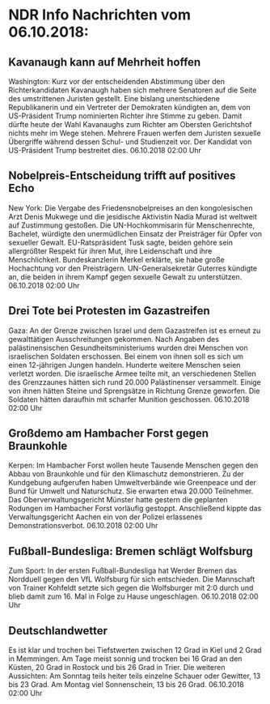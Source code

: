# NDR Info Nachrichten vom 06.10.2018:


## Kavanaugh kann auf Mehrheit hoffen
Washington: Kurz vor der entscheidenden Abstimmung über den Richterkandidaten Kavanaugh haben sich mehrere Senatoren auf die Seite des umstrittenen Juristen gestellt. Eine bislang unentschiedene Republikanerin und ein Vertreter der Demokraten kündigten an, dem von US-Präsident Trump nominierten Richter ihre Stimme zu geben. Damit dürfte heute der Wahl Kavanaughs zum Richter am Obersten Gerichtshof nichts mehr im Wege stehen. Mehrere Frauen werfen dem Juristen sexuelle Übergriffe während dessen Schul- und Studienzeit vor. Der Kandidat von US-Präsident Trump bestreitet dies. 06.10.2018 02:00 Uhr 

## Nobelpreis-Entscheidung trifft auf positives Echo
New York: Die Vergabe des Friedensnobelpreises an den kongolesischen Arzt Denis Mukwege und die jesidische Aktivistin Nadia Murad ist weltweit auf Zustimmung gestoßen. Die UN-Hochkommisarin für Menschenrechte, Bachelet, würdigte den unermüdlichen Einsatz der Preisträger für Opfer von sexueller Gewalt. EU-Ratspräsident Tusk sagte, beiden gehöre sein allergrößter Respekt für ihren Mut, ihre Leidenschaft und ihre Menschlichkeit. Bundeskanzlerin Merkel erklärte, sie habe große Hochachtung vor den Preisträgern. UN-Generalsekretär Guterres kündigte an, die beiden in ihrem Kampf gegen sexuelle Gewalt zu unterstützen. 06.10.2018 02:00 Uhr 

## Drei Tote bei Protesten im Gazastreifen
Gaza: An der Grenze zwischen Israel und dem Gazastreifen ist es erneut zu gewalttätigen Ausschreitungen gekommen. Nach Angaben des palästinensischen Gesundheitsministeriums wurden drei Menschen von israelischen Soldaten erschossen. Bei einem von ihnen soll es sich um einen 12-jährigen Jungen handeln. Hunderte weitere Menschen seien verletzt worden. Die israelische Armee teilte mit, an verschiedenen Stellen des Grenzzaunes hätten sich rund 20.000 Palästinenser versammelt. Einige von ihnen hätten Steine und Sprengsätze in Richtung Grenze geworfen. Die Soldaten hätten daraufhin mit scharfer Munition geschossen. 06.10.2018 02:00 Uhr 

## Großdemo am Hambacher Forst gegen Braunkohle
Kerpen: Im Hambacher Forst wollen heute Tausende Menschen gegen den Abbau von Braunkohle und für den Klimaschutz demonstrieren. Zu der Kundgebung aufgerufen haben Umweltverbände wie Greenpeace und der Bund für Umwelt und Naturschutz. Sie erwarten etwa 20.000 Teilnehmer. Das Oberverwaltungsgericht Münster hatte gestern die geplanten Rodungen im Hambacher Forst vorläufig gestoppt. Anschließend kippte das Verwaltungsgericht Aachen ein von der Polizei erlassenes Demonstrationsverbot. 06.10.2018 02:00 Uhr 

## Fußball-Bundesliga: Bremen schlägt Wolfsburg
Zum Sport: In der ersten Fußball-Bundesliga hat Werder Bremen das Nordduell gegen den VfL Wolfsburg für sich entschieden. Die Mannschaft von Trainer Kohfeldt setzte sich gegen die Wolfsburger mit 2:0 durch und blieb damit zum 16. Mal in Folge zu Hause ungeschlagen. 06.10.2018 02:00 Uhr 

## Deutschlandwetter
Es ist klar und trochen bei Tiefstwerten zwischen 12 Grad in Kiel und 2 Grad in Memmingen. Am Tage meist sonnig und trocken bei 16 Grad an den Küsten, 20 Grad in Rostock und bis 26 Grad in Trier. Die weiteren Aussichten: Am Sonntag teils heiter teils einzelne Schauer oder Gewitter, 13 bis 23 Grad. Am Montag viel Sonnenschein, 13 bis 26 Grad. 06.10.2018 02:00 Uhr 
